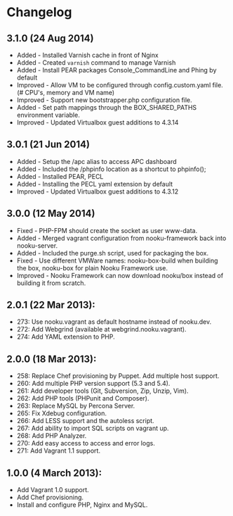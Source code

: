 # Changelog

## 3.1.0 (24 Aug 2014)

- Added - Installed Varnish cache in front of Nginx
- Added - Created `varnish` command to manage Varnish
- Added - Install PEAR packages Console_CommandLine and Phing by default
- Improved - Allow VM to be configured through config.custom.yaml file. (# CPU's, memory and VM name)
- Improved - Support new bootstrapper.php configuration file.
- Added - Set path mappings through the BOX_SHARED_PATHS environment variable.
- Improved - Updated Virtualbox guest additions to 4.3.14

## 3.0.1 (21 Jun 2014)

- Added - Setup the /apc alias to access APC dashboard
- Added - Included the /phpinfo location as a shortcut to phpinfo();
- Added - Installed PEAR, PECL
- Added - Installing the PECL yaml extension by default
- Improved - Updated Virtualbox guest additions to 4.3.12

## 3.0.0 (12 May 2014)

- Fixed - PHP-FPM should create the socket as user www-data.
- Added - Merged vagrant configuration from nooku-framework back into nooku-server.
- Added - Included the purge.sh script, used for packaging the box.
- Fixed - Use different VMWare names: nooku-box-build when building the box, nooku-box for plain Nooku Framework use.
- Improved - Nooku Framework can now download nooku/box instead of building it from scratch.

## 2.0.1 (22 Mar 2013):
- 273: Use nooku.vagrant as default hostname instead of nooku.dev.
- 272: Add Webgrind (available at webgrind.nooku.vagrant).
- 274: Add YAML extension to PHP.

## 2.0.0 (18 Mar 2013):

- 258: Replace Chef provisioning by Puppet. Add multiple host support.
- 260: Add multiple PHP version support (5.3 and 5.4).
- 261: Add developer tools (Git, Subversion, Zip, Unzip, Vim).
- 262: Add PHP tools (PHPunit and Composer).
- 263: Replace MySQL by Percona Server.
- 265: Fix Xdebug configuration.
- 266: Add LESS support and the autoless script.
- 267: Add ability to import SQL scripts on vagrant up.
- 268: Add PHP Analyzer.
- 270: Add easy access to access and error logs.
- 271: Add Vagrant 1.1 support.

## 1.0.0 (4 March 2013):

- Add Vagrant 1.0 support.
- Add Chef provisioning.
- Install and configure PHP, Nginx and MySQL.
